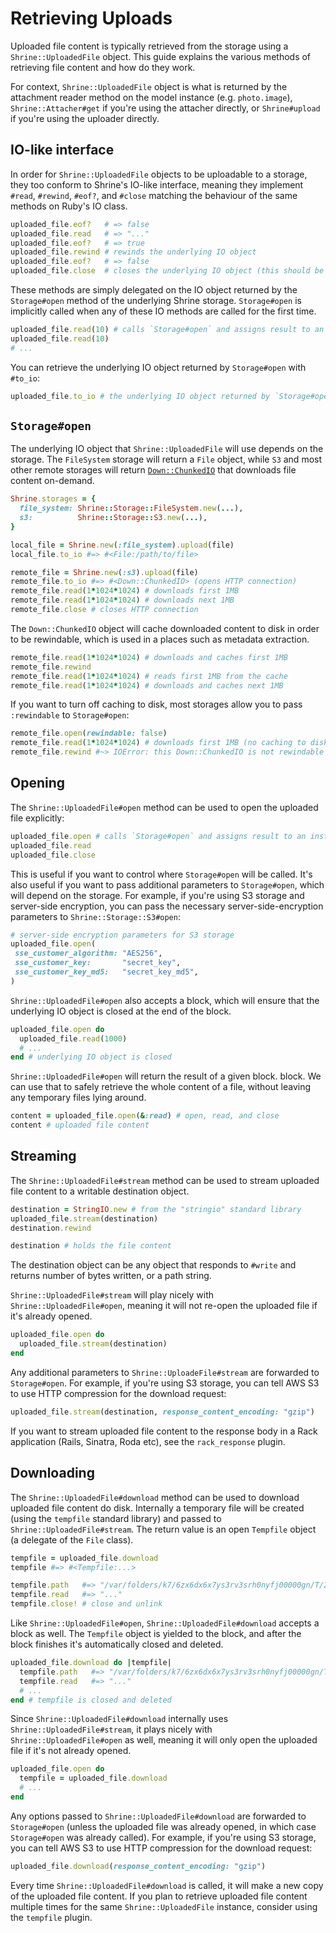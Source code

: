 # Retrieving Uploads

Uploaded file content is typically retrieved from the storage using a
`Shrine::UploadedFile` object. This guide explains the various methods of
retrieving file content and how do they work.

For context, `Shrine::UploadedFile` object is what is returned by the
attachment reader method on the model instance (e.g. `photo.image`),
`Shrine::Attacher#get` if you're using the attacher directly, or
`Shrine#upload` if you're using the uploader directly.

## IO-like interface

In order for `Shrine::UploadedFile` objects to be uploadable to a storage, they
too conform to Shrine's IO-like interface, meaning they implement `#read`,
`#rewind`, `#eof?`, and `#close` matching the behaviour of the same methods on
Ruby's IO class.

```rb
uploaded_file.eof?   # => false
uploaded_file.read   # => "..."
uploaded_file.eof?   # => true
uploaded_file.rewind # rewinds the underlying IO object
uploaded_file.eof?   # => false
uploaded_file.close  # closes the underlying IO object (this should be called when you're done)
```

These methods are simply delegated on the IO object returned by the
`Storage#open` method of the underlying Shrine storage. `Storage#open` is
implicitly called when any of these IO methods are called for the first time.

```rb
uploaded_file.read(10) # calls `Storage#open` and assigns result to an instance variable
uploaded_file.read(10)
# ...
```

You can retrieve the underlying IO object returned by `Storage#open` with
`#to_io`:

```rb
uploaded_file.to_io # the underlying IO object returned by `Storage#open`
```

## `Storage#open`

The underlying IO object that `Shrine::UploadedFile` will use depends on the
storage. The `FileSystem` storage will return a `File` object, while `S3` and
most other remote storages will return [`Down::ChunkedIO`] that downloads file
content on-demand.

```rb
Shrine.storages = {
  file_system: Shrine::Storage::FileSystem.new(...),
  s3:          Shrine::Storage::S3.new(...),
}

local_file = Shrine.new(:file_system).upload(file)
local_file.to_io #=> #<File:/path/to/file>

remote_file = Shrine.new(:s3).upload(file)
remote_file.to_io #=> #<Down::ChunkedIO> (opens HTTP connection)
remote_file.read(1*1024*1024) # downloads first 1MB
remote_file.read(1*1024*1024) # downloads next 1MB
remote_file.close # closes HTTP connection
```

The `Down::ChunkedIO` object will cache downloaded content to disk in order to
be rewindable, which is used in a places such as metadata extraction.

```rb
remote_file.read(1*1024*1024) # downloads and caches first 1MB
remote_file.rewind
remote_file.read(1*1024*1024) # reads first 1MB from the cache
remote_file.read(1*1024*1024) # downloads and caches next 1MB
```

If you want to turn off caching to disk, most storages allow you to pass
`:rewindable` to `Storage#open`:

```rb
remote_file.open(rewindable: false)
remote_file.read(1*1024*1024) # downloads first 1MB (no caching to disk)
remote_file.rewind #~> IOError: this Down::ChunkedIO is not rewindable
```

## Opening

The `Shrine::UploadedFile#open` method can be used to open the uploaded file
explicitly:

```rb
uploaded_file.open # calls `Storage#open` and assigns result to an instance variable
uploaded_file.read
uploaded_file.close
```

This is useful if you want to control where `Storage#open` will be called. It's
also useful if you want to pass additional parameters to `Storage#open`, which
will depend on the storage. For example, if you're using S3 storage and
server-side encryption, you can pass the necessary server-side-encryption
parameters to `Shrine::Storage::S3#open`:

```rb
# server-side encryption parameters for S3 storage
uploaded_file.open(
 sse_customer_algorithm: "AES256",
 sse_customer_key:       "secret_key",
 sse_customer_key_md5:   "secret_key_md5",
)
```

`Shrine::UploadedFile#open` also accepts a block, which will ensure that the
underlying IO object is closed at the end of the block.

```rb
uploaded_file.open do
  uploaded_file.read(1000)
  # ...
end # underlying IO object is closed
```

`Shrine::UploadedFile#open` will return the result of a given block.
block. We can use that to safely retrieve the whole content of a file, without
leaving any temporary files lying around.

```rb
content = uploaded_file.open(&:read) # open, read, and close
content # uploaded file content
```

## Streaming

The `Shrine::UploadedFile#stream` method can be used to stream uploaded file
content to a writable destination object.

```rb
destination = StringIO.new # from the "stringio" standard library
uploaded_file.stream(destination)
destination.rewind

destination # holds the file content
```

The destination object can be any object that responds to `#write` and returns
number of bytes written, or a path string.

`Shrine::UploadedFile#stream` will play nicely with
`Shrine::UploadedFile#open`, meaning it will not re-open the uploaded file if
it's already opened.

```rb
uploaded_file.open do
  uploaded_file.stream(destination)
end
```

Any additional parameters to `Shrine::UploadeFile#stream` are forwarded to
`Storage#open`. For example, if you're using S3 storage, you can tell AWS S3 to
use HTTP compression for the download request:

```rb
uploaded_file.stream(destination, response_content_encoding: "gzip")
```

If you want to stream uploaded file content to the response body in a Rack
application (Rails, Sinatra, Roda etc), see the `rack_response` plugin.

## Downloading

The `Shrine::UploadedFile#download` method can be used to download uploaded
file content do disk. Internally a temporary file will be created (using the
`tempfile` standard library) and passed to `Shrine::UploadedFile#stream`. The
return value is an open `Tempfile` object (a delegate of the `File` class).

```rb
tempfile = uploaded_file.download
tempfile #=> #<Tempfile:...>

tempfile.path   #=> "/var/folders/k7/6zx6dx6x7ys3rv3srh0nyfj00000gn/T/20181227-2915-m2l6c1"
tempfile.read   #=> "..."
tempfile.close! # close and unlink
```

Like `Shrine::UploadedFile#open`, `Shrine::UploadedFile#download` accepts a
block as well. The `Tempfile` object is yielded to the block, and after the
block finishes it's automatically closed and deleted.

```rb
uploaded_file.download do |tempfile|
  tempfile.path   #=> "/var/folders/k7/6zx6dx6x7ys3rv3srh0nyfj00000gn/T/20181227-2915-m2l6c1"
  tempfile.read   #=> "..."
  # ...
end # tempfile is closed and deleted
```

Since `Shrine::UploadedFile#download` internally uses
`Shrine::UploadedFile#stream`, it plays nicely with `Shrine::UploadedFile#open`
as well, meaning it will only open the uploaded file if it's not already
opened.

```rb
uploaded_file.open do
  tempfile = uploaded_file.download
  # ...
end
```

Any options passed to `Shrine::UploadedFile#download` are forwarded to
`Storage#open` (unless the uploaded file was already opened, in which case
`Storage#open` was already called). For example, if you're using S3 storage,
you can tell AWS S3 to use HTTP compression for the download request:

```rb
uploaded_file.download(response_content_encoding: "gzip")
```

Every time `Shrine::UploadedFile#download` is called, it will make a new copy
of the uploaded file content. If you plan to retrieve uploaded file content
multiple times for the same `Shrine::UploadedFile` instance, consider using the
`tempfile` plugin.

[`Down::ChunkedIO`]: https://github.com/janko/down#streaming

